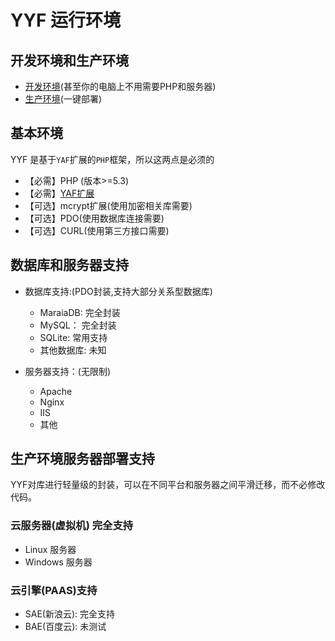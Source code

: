 YYF 运行环境
============

开发环境和生产环境
---------

* [开发环境](develop.md)(甚至你的电脑上不用需要PHP和服务器)
* [生产环境](yyf-in-server.md)(一键部署)


基本环境
------
YYF 是基于`YAF`扩展的`PHP`框架，所以这两点是必须的
* 【必需】PHP (版本>=5.3) 
* 【必需】[YAF扩展](http://pecl.php.net/package/yaf)
* 【可选】mcrypt扩展(使用加密相关库需要)
* 【可选】PDO(使用数据库连接需要)
* 【可选】CURL(使用第三方接口需要)


数据库和服务器支持
------
- 数据库支持:(PDO封装,支持大部分关系型数据库)
    * MaraiaDB: 完全封装
    * MySQL：   完全封装
    * SQLite:   常用支持
    * 其他数据库:    未知

- 服务器支持：(无限制)
    * Apache
    * Nginx
    * IIS
    * 其他


生产环境服务器部署支持
------
YYF对库进行轻量级的封装，可以在不同平台和服务器之间平滑迁移，而不必修改代码。

### 云服务器(虚拟机) 完全支持
* Linux 服务器
* Windows 服务器


### 云引擎(PAAS)支持
* SAE(新浪云): 完全支持
* BAE(百度云): 未测试
